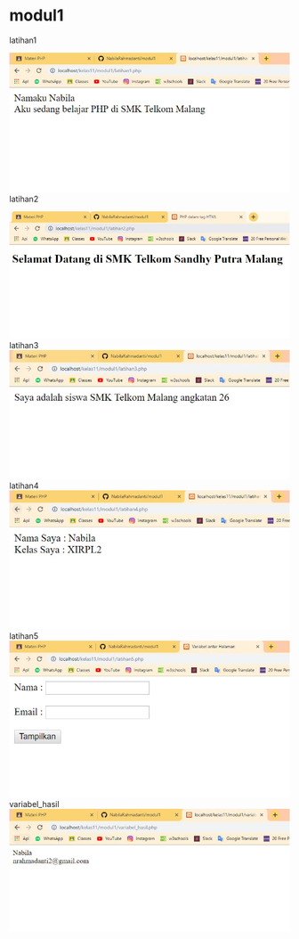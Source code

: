 # modul1
latihan1

![alt text](https://github.com/NabilaRahmadanti/modul1/blob/master/hasil%20modul1/latihan1.JPG)
latihan2

![alt text](https://github.com/NabilaRahmadanti/modul1/blob/master/hasil%20modul1/latihan2.JPG)
latihan3
![alt text](https://github.com/NabilaRahmadanti/modul1/blob/master/hasil%20modul1/latihan3.JPG)
latihan4
![alt text](https://github.com/NabilaRahmadanti/modul1/blob/master/hasil%20modul1/latihan4.JPG)
latihan5
![alt text](https://github.com/NabilaRahmadanti/modul1/blob/master/hasil%20modul1/latihan5.JPG)
variabel_hasil
![alt text](https://github.com/NabilaRahmadanti/modul1/blob/master/hasil%20modul1/variabel_hasil.JPG)
